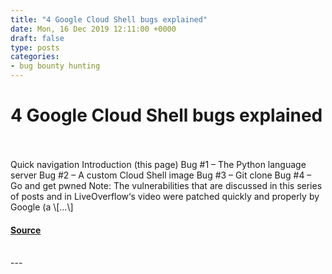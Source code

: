 ```yaml
---
title: "4 Google Cloud Shell bugs explained"
date: Mon, 16 Dec 2019 12:11:00 +0000
draft: false
type: posts
categories: 
- bug bounty hunting
---
```

# 4 Google Cloud Shell bugs explained

<br/>

<br/>
Quick navigation Introduction (this page) Bug #1 – The Python language server Bug #2 – A custom Cloud Shell image Bug #3 – Git clone Bug #4 – Go and get pwned Note: The vulnerabilities that are discussed in this series of posts and in LiveOverflow‘s video were patched quickly and properly by Google (a \[…\]

#### [Source](https://offensi.com/2019/12/16/4-google-cloud-shell-bugs-explained-introduction/)

<br/>
---
